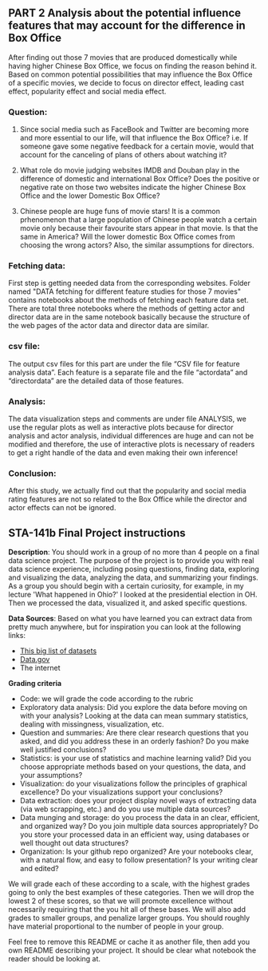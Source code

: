 ## PART 2 Analysis about the potential influence features that may account for the difference in Box Office

After finding out those 7 movies that are produced domestically while having higher Chinese Box Office, we focus on finding the reason behind it. Based on common potential possibilities that may influence the Box Office of a specific movies, we decide to focus on director effect, leading cast effect, popularity effect and social media effect. 

### Question:

1. Since social media such as FaceBook and Twitter are becoming more and more essential to our life, will that influence the Box Office? i.e. If someone gave some negative feedback for a certain movie, would that account for the canceling of plans of others about watching it?

2. What role do movie judging websites IMDB and Douban play in the difference of domestic and international Box Office? Does the positive or negative rate on those two websites indicate the higher Chinese Box Office and the lower Domestic Box Office?

3. Chinese people are huge funs of movie stars! It is a common prhenomenon that a large population of Chinese people watch a certain movie only because their favourite stars appear in that movie. Is that the same in America? Will the lower domestic Box Office comes from choosing the wrong actors? Also, the similar assumptions for directors.

### Fetching data:
First step is getting needed data from the corresponding websites. Folder named "DATA fetching for different feature studies for those 7 movies" contains notebooks about the methods of fetching each feature data set. There are total three notebooks where the methods of getting actor and director data are in the same notebook basically because the structure of the web pages of the actor data and director data are similar. 

### csv file: 
The output csv files for this part are under the file “CSV file for feature analysis data”. Each feature is a separate file and the file “actordata” and “directordata” are the detailed data of those features.

### Analysis:
The data visualization steps and comments are under file ANALYSIS, we use the regular plots as well as interactive plots because for director analysis and actor analysis, individual differences are huge and can not be modified and therefore, the use of interactive plots is necessary of readers to get a right handle of the data and even making their own inference!

### Conclusion:
After this study, we actually find out that the popularity and social media rating features are not so related to the Box Office while the director and actor effects can not be ignored.  

## STA-141b Final Project instructions

**Description**: You should work in a group of no more than 4 people on a final data science project.  The purpose of the project is to provide you with real data science experience, including posing questions, finding data, exploring and visualizing the data, analyzing the data, and summarizing your findings.  As a group you should begin with a certain curiosity, for example, in my lecture 'What happened in Ohio?' I looked at the presidential election in OH.  Then we processed the data, visualized it, and asked specific questions.

**Data Sources**: Based on what you have learned you can extract data from pretty much anywhere, but for inspiration you can look at the following links:
- [This big list of datasets](https://github.com/awesomedata/awesome-public-datasets)
- [Data.gov](http://data.gov)
- The internet

**Grading criteria**
- Code: we will grade the code according to the rubric
- Exploratory data analysis: Did you explore the data before moving on with your analysis?  Looking at the data can mean summary statistics, dealing with missingness, visualization, etc.
- Question and summaries: Are there clear research questions that you asked, and did you address these in an orderly fashion?  Do you make well justified conclusions?
- Statistics: is your use of statistics and machine learning valid?  Did you choose appropriate methods based on your questions, the data, and your assumptions?
- Visualization: do your visualizations follow the principles of graphical excellence?  Do your visualizations support your conclusions?
- Data extraction: does your project display novel ways of extracting data (via web scrapping, etc.) and do you use multiple data sources?
- Data munging and storage: do you process the data in an clear, efficient, and organized way?  Do you join multiple data sources appropriately?  Do you store your processed data in an efficient way, using databases or well thought out data structures?
- Organization: Is your github repo organized?  Are your notebooks clear, with a natural flow, and easy to follow presentation?  Is your writing clear and edited?

We will grade each of these according to a scale, with the highest grades going to only the best examples of these categories.  Then we will drop the lowest 2 of these scores, so that we will promote excellence without necessarily requiring that the you hit all of these bases.  We will also add grades to smaller groups, and penalize larger groups.  You should roughly have material proportional to the number of people in your group.

Feel free to remove this README or cache it as another file, then add you own README describing your project.  It should be clear what notebook the reader should be looking at.
